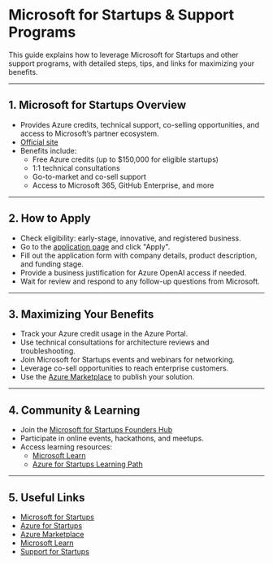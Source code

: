 # Microsoft for Startups & Support Programs

This guide explains how to leverage Microsoft for Startups and other support programs, with detailed steps, tips, and links for maximizing your benefits.

---

## 1. Microsoft for Startups Overview

- Provides Azure credits, technical support, co-selling opportunities, and access to Microsoft’s partner ecosystem.
- [Official site](https://www.microsoft.com/startups)
- Benefits include:
  - Free Azure credits (up to $150,000 for eligible startups)
  - 1:1 technical consultations
  - Go-to-market and co-sell support
  - Access to Microsoft 365, GitHub Enterprise, and more

---

## 2. How to Apply

- Check eligibility: early-stage, innovative, and registered business.
- Go to the [application page](https://www.microsoft.com/startups) and click "Apply".
- Fill out the application form with company details, product description, and funding stage.
- Provide a business justification for Azure OpenAI access if needed.
- Wait for review and respond to any follow-up questions from Microsoft.

---

## 3. Maximizing Your Benefits

- Track your Azure credit usage in the Azure Portal.
- Use technical consultations for architecture reviews and troubleshooting.
- Join Microsoft for Startups events and webinars for networking.
- Leverage co-sell opportunities to reach enterprise customers.
- Use the [Azure Marketplace](https://azuremarketplace.microsoft.com/) to publish your solution.

---

## 4. Community & Learning

- Join the [Microsoft for Startups Founders Hub](https://startups.microsoft.com/)
- Participate in online events, hackathons, and meetups.
- Access learning resources:
  - [Microsoft Learn](https://learn.microsoft.com/)
  - [Azure for Startups Learning Path](https://learn.microsoft.com/training/paths/azure-for-startups/)

---

## 5. Useful Links

- [Microsoft for Startups](https://www.microsoft.com/startups)
- [Azure for Startups](https://azure.microsoft.com/solutions/startups/)
- [Azure Marketplace](https://azuremarketplace.microsoft.com/)
- [Microsoft Learn](https://learn.microsoft.com/)
- [Support for Startups](https://startups.microsoft.com/support/)
